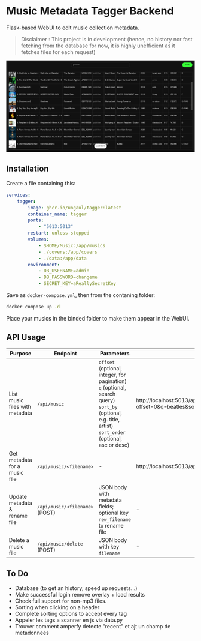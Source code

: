 # Music Metadata Tagger Backend

Flask-based WebUI to edit music collection metadata.

> Disclaimer : This project is in development (hence, no history nor fast fetching from the database for now, it is highly unefficient as it fetches files for each request)

![Screenshot](screenshot.png)

## Installation
Create a file containing this:
```yaml
services:
    tagger:
        image: ghcr.io/ungaul/tagger:latest
        container_name: tagger
        ports:
            - "5013:5013"
        restart: unless-stopped
        volumes:
            - $HOME/Music:/app/musics
            - ./covers:/app/covers
            - ./data:/app/data
        environment:
            - DB_USERNAME=admin
            - DB_PASSWORD=changeme
            - SECRET_KEY=aReallySecretKey
```
Save as `docker-compose.yml`, then from the contaning folder:
```bash
docker compose up -d
```
Place your musics in the binded folder to make them appear in the WebUI.

## API Usage

|Purpose|Endpoint|Parameters | Example |
|--------|---------|--------|---------------|
| List music files with metadata| `/api/music`               | `offset` (optional, integer, for pagination)<br>`q` (optional, search query)<br>`sort_by` (optional, e.g. title, artist)<br>`sort_order` (optional, asc or desc) | http://localhost:5013/api/music?offset=0&q=beatles&sort_by=artist&sort_order=asc |
| Get metadata for a music file | `/api/music/<filename>`| -| http://localhost:5013/api/music/1.%20All%20I%20Need.mp3 |
| Update metadata & rename file| `/api/music/<filename>` (POST) | JSON body with metadata fields;<br>optional key `new_filename` to rename file | - |
| Delete a music file           | `/api/music/delete` (POST) | JSON body with key `filename` | -

## To Do

- Database (to get an history, speed up requests...)
- Make successful login remove overlay + load results
- Check full support for non-mp3 files.
- Sorting when clicking on a header
- Complete sorting options to accept every tag
- Appeler les tags a scanner en js via data.py
- Trouver comment amperfy detecte "recent" et ajt un champ de metadonnees